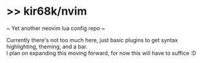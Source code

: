 # >> kir68k/nvim
~ Yet another neovim lua config repo ~

Currently there's not too much here, just basic plugins to get syntax highlighting, theming, and a bar.  
I plan on expanding this moving forward, for now this will have to suffice :D
